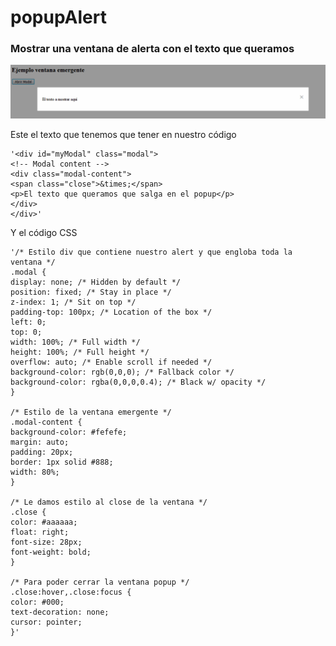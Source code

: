 # popupAlert
### Mostrar una ventana de alerta con el texto que queramos

![Muestra de lo que hace][img1]

[img1]: popupAlert.PNG "Así funciona"

Este el texto que tenemos que tener en nuestro código

    '<div id="myModal" class="modal">
    <!-- Modal content -->
    <div class="modal-content">
    <span class="close">&times;</span>
    <p>El texto que queramos que salga en el popup</p>
    </div>
    </div>'

Y el código CSS

    '/* Estilo div que contiene nuestro alert y que engloba toda la ventana */
    .modal {
    display: none; /* Hidden by default */
    position: fixed; /* Stay in place */
    z-index: 1; /* Sit on top */
    padding-top: 100px; /* Location of the box */
    left: 0;
    top: 0;
    width: 100%; /* Full width */
    height: 100%; /* Full height */
    overflow: auto; /* Enable scroll if needed */
    background-color: rgb(0,0,0); /* Fallback color */
    background-color: rgba(0,0,0,0.4); /* Black w/ opacity */
    }

    /* Estilo de la ventana emergente */
    .modal-content {
    background-color: #fefefe;
    margin: auto;
    padding: 20px;
    border: 1px solid #888;
    width: 80%;
    }

    /* Le damos estilo al close de la ventana */
    .close {
    color: #aaaaaa;
    float: right;
    font-size: 28px;
    font-weight: bold;
    }

    /* Para poder cerrar la ventana popup */
    .close:hover,.close:focus {
    color: #000;
    text-decoration: none;
    cursor: pointer;
    }'
